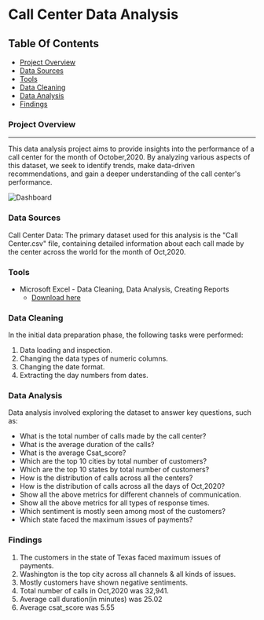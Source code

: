 # Call Center Data Analysis

## Table Of Contents
- [Project Overview](#project-overview)
- [Data Sources](#data-sources)
- [Tools](#tools)
- [Data Cleaning](#data-cleaning)
- [Data Analysis](#data-analysis)
- [Findings](#findings)

### Project Overview
---

This data analysis project aims to provide insights into the performance of a call center for the month of October,2020. By analyzing various aspects of this dataset, we seek to identify trends, make data-driven recommendations, and gain a deeper understanding of the call center's performance.

![Dashboard](https://github.com/theshreyasinharoy/Call-Center-Data-Analysis-Using-Excel/assets/169580111/80d16467-1a46-49c5-b604-e63d5587110b)

### Data Sources

Call Center Data: The primary dataset used for this analysis is the "Call Center.csv" file, containing detailed information about each call made by the center across the world for the month of Oct,2020.

### Tools
 - Microsoft Excel - Data Cleaning, Data Analysis, Creating Reports
    - [Download here](https://microsoft.com)

### Data Cleaning

In the initial data preparation phase, the following tasks were performed:
1. Data loading and inspection.
2. Changing the data types of numeric columns.
3. Changing the date format.
4. Extracting the day numbers from dates.
   
### Data Analysis

Data analysis involved exploring the dataset to answer key questions, such as:
- What is the total number of calls made by the call center?
- What is the average duration of the calls?
- What is the average Csat_score?
- Which are the top 10 cities by total number of customers?
- Which are the top 10 states by total number of customers?
- How is the distribution of calls across all the centers?
- How is the distribution of calls across all the days of Oct,2020?
- Show all the above metrics for different channels of communication.
- Show all the above metrics for all types of response times.
- Which sentiment is mostly seen among most of the customers?
- Which state faced the maximum issues of payments?

### Findings

1. The customers in the state of Texas faced maximum issues of payments.
2. Washington is the top city across all channels & all kinds of issues.
3. Mostly customers have shown negative sentiments.
4. Total number of calls in Oct,2020 was 32,941.
5. Average call duration(in minutes) was 25.02
6. Average csat_score was 5.55
